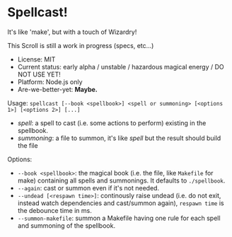 

# Spellcast!

It's like 'make', but with a touch of Wizardry!

This Scroll is still a work in progress (specs, etc...)

* License: MIT
* Current status: early alpha / unstable / hazardous magical energy / DO NOT USE YET!
* Platform: Node.js only
* Are-we-better-yet: **Maybe.**


Usage: `spellcast [--book <spellbook>] <spell or summoning> [<options 1>] [<options 2>] [...]`

* *spell*: a spell to cast (i.e. some actions to perform) existing in the spellbook.
* *summoning*: a file to summon, it's like *spell* but the result should build the file

Options:

* `--book <spellbook>`: the magical book (i.e. the file, like `Makefile` for make) containing all spells and summonings.
  It defaults to `./spellbook`.
* `--again`: cast or summon even if it's not needed.
* `--undead [<respawn time>]`: continously raise undead (i.e. do not exit, instead watch dependencies and cast/summon again),
  `respawn time` is the debounce time in ms.
* `--summon-makefile`: summon a Makefile having one rule for each spell and summoning of the spellbook.
